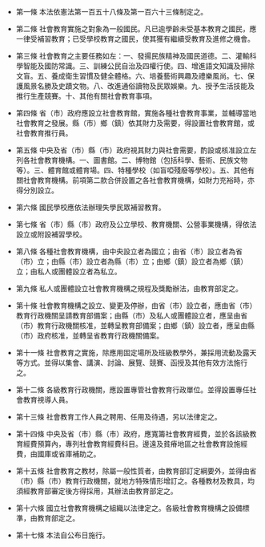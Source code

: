 * 第一條 本法依憲法第一百五十八條及第一百六十三條制定之。

* 第二條 社會教育實施之對象為一般國民。凡已逾學齡未受基本教育之國民，應一律受補習教育；已受學校教育之國民，使其獲有繼續受教育及進修之機會。

* 第三條 社會教育之主要任務如左：一、發揚民族精神及國民道德。二、灌輸科學智能及國防常識。三、訓練公民自治及四權行使。四、增進語文知識及掃除文盲。五、養成衛生習慣及健全體格。六、培養藝術興趣及禮樂風尚。七、保護風景名勝及史蹟文物。八、改進通俗讀物及民眾娛樂。九、授予生活技能及推行生產競賽。十、其他有關社會教育事項。

* 第四條 省（市）政府應設立社會教育館，實施各種社會教育事業，並輔導當地社會教育之發展。縣（市）鄉（鎮）依其財力及需要，得設置社會教育館，或社會教育推行員。

* 第五條 中央及省（市）縣（市）政府視其財力與社會需要，酌設或核准設立左列各社會教育機構。一、圖書館。二、博物館（包括科學、藝術、民族文物等）。三、體育館或體育場。四、特種學校（如盲啞殘廢等學校）。五、其他有關社會教育機構。前項第二款合併設置之各社會教育機構，如財力充裕時，亦得分別設立。

* 第六條 國民學校應依法辦理失學民眾補習教育。

* 第七條 省（市）縣（市）政府及公立學校、教育機關、公營事業機構，得依法設立或附設補習學校。

* 第八條 各種社會教育機構，由中央設立者為國立；由省（市）設立者為省（市）立；由縣（市）設立者為縣（市）立；由鄉（鎮）設立者為鄉（鎮）立；由私人或團體設立者為私立。

* 第九條 私人或團體設立社會教育機構之規程及獎勵辦法，由教育部定之。

* 第十條 社會教育機構之設立、變更及停辦，由省（市）設立者，應由省（市）教育行政機關呈請教育部備案；由縣（市）及私人或團體設立者，應呈由省（市）教育行政機關核准，並轉呈教育部備案；由鄉（鎮）設立者，應呈由縣（市）政府核准，並轉呈省教育行政機關備案。

* 第十一條 社會教育之實施，除應用固定場所及班級教學外，兼採用流動及露天等方式。並得以集會、講演、討論、展覽、競賽、函授及其他有效方法施行之。

* 第十二條 各級教育行政機關，應設置專管社會教育行政單位。並得設置專任社會教育視導人員。

* 第十三條 社會教育工作人員之聘用、任用及待遇，另以法律定之。

* 第十四條 中央及省（市）縣（市）政府，應寬籌社會教育經費，並於各該級教育經費預算內，專列社會教育經費科目。邊遠及貧瘠地區之社會教育設施經費，由國庫或省庫補助之。

* 第十五條 社會教育之教材，除屬一般性質者，由教育部訂定綱要外，並得由省（市）縣（市）教育行政機關，就地方特殊情形增訂之。各種教材及教具，均須經教育部審定後方得採用，其辦法由教育部定之。

* 第十六條 國立社會教育機構之組織以法律定之。各級社會教育機構之設備標準，由教育部定之。

* 第十七條 本法自公布日施行。


